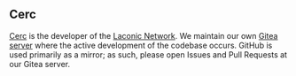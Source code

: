 ## Cerc

[Cerc](https://cerc.io) is the developer of the [Laconic Network](https://laconic.com). We maintain our own [Gitea server](https://git.vdb.to/explore/repos) where the active development of the codebase occurs. GitHub is used primarily as a mirror; as such, please open Issues and Pull Requests at our Gitea server.
